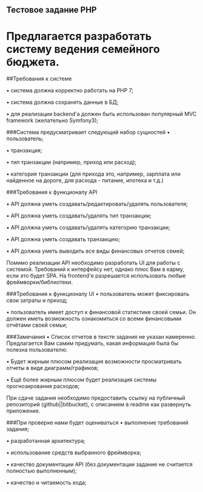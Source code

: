 Тестовое задание PHP
---------------------

# Предлагается разработать систему ведения семейного бюджета.

##Требования к системе

• система должна корректно работать на PHP 7;

• система должна сохранять данные в БД;

• для реализации backend'а должен быть использован популярный MVC framework 
(желательно Symfony3);

###Система предусматривает следующий набор сущностей
• пользователь;

• транзакция;

• тип транзакции (например, приход или расход);

• категория транзакции (для прихода это, например, зарплата или найденное на дороге, для
расхода - питание, ипотека и т.д.)

###Требования к функционалу API

• API должна уметь создавать/редактировать/удалять пользователя;

• API должна уметь создавать/удалять тип транзакции;

• API должна уметь создавать/удалять категорию транзакции;

• API должна уметь создавать транзакцию;

• API должна уметь выводить все виды финансовых отчетов семей;

Помимо реализации API необходимо разработать UI для работы с системой.
Требований к интерфейсу нет, однако плюс Вам в карму, если это будет SPA. На frontend'e разрешается использовать любые фреймворки/библиотеки.

###Требования к функционалу UI
• пользователь может фиксировать свои затраты и приход;

• пользователь имеет доступ к финансовой статистике своей семьи. Он должен иметь
возможность ознакомиться со всеми финансовыми отчётами своей семьи;

###Замечания
• Список отчетов в тексте задания не указан намеренно. Предлагается Вам самим придумать, какая информация была бы полезна пользователю.

• Будет жирным плюсом реализация возможности просматривать отчеты в виде диаграмм/графиков;

• Ещё более жирным плюсом будет реализация системы прогнозирования расходов;

При сдаче задания необходимо предоставить ссылку на публичный репозиторий (github||bitbucket),
с описанием в readme как развернуть приложение.

###При проверке нами будет оцениваться
• выполнение требований задания;

• разработанная архитектура;

• использование средств выбранного фреймворка;

• качество документации API (без документации задание не считается полностью
выполненным);

• качество и читаемость кода;